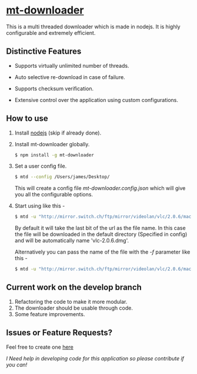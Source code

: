 
# [mt-downloader](http://tusharmath.github.io/Multi-threaded-downloader)

This is a multi threaded downloader which is made in nodejs. It is highly configurable and extremely efficient.

## Distinctive Features
*  Supports virtually unlimited number of threads.  

*  Auto selective re-download in case of failure.  

*  Supports checksum verification.  

*  Extensive control over the application using custom configurations.


## How to use
1. Install [nodejs](http://nodejs.org/) (skip if already done).

2. Install mt-downloader globally.

   ```bash
   $ npm install -g mt-downloader
   ```

3. Set a user config file.

   ```bash
   $ mtd --config /Users/james/Desktop/
   ```
   This will create a config file _mt-downloader.config.json_ which will give you all the configurable options.

4. Start using like this -

   ```bash
   $ mtd -u "http://mirror.switch.ch/ftp/mirror/videolan/vlc/2.0.6/macosx/vlc-2.0.6.dmg"
   ```

   By default it will take the last bit of the url as the file name. In this case the file will be downloaded in the default directory (Specified in config) and will be automatically name 'vlc-2.0.6.dmg'.  

   Alternatively you can pass the name of the file with the _-f_ parameter like this -

   ```bash
   $ mtd -u "http://mirror.switch.ch/ftp/mirror/videolan/vlc/2.0.6/macosx/vlc-2.0.6.dmg" -f "vlc.latest.dmg"

   ```

## Current work on the develop branch
 1. Refactoring the code to make it more modular.
 2. The downloader should be usable through code.
 3. Some feature improvements.


## Issues or Feature Requests?
   Feel free to create one [here](https://github.com/tusharmath/Multi-threaded-downloader/issues/new)
   
   _I Need help in developing code for this application so please contribute if you can!_
